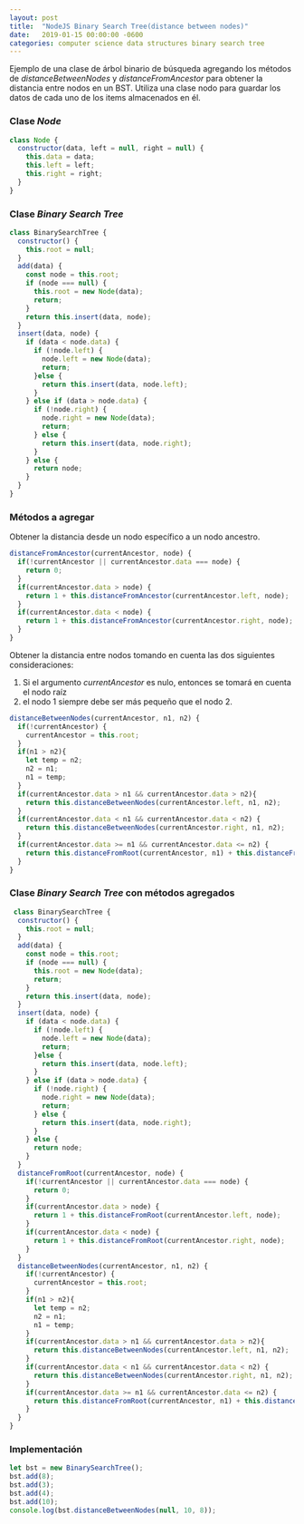 ```yaml
---
layout: post
title:  "NodeJS Binary Search Tree(distance between nodes)"
date:   2019-01-15 00:00:00 -0600
categories: computer science data structures binary search tree
---
```

Ejemplo de una clase de árbol binario de búsqueda agregando los métodos de _distanceBetweenNodes_ y _distanceFromAncestor_ para obtener la distancia entre nodos en un BST. Utiliza una clase nodo para guardar los datos de cada uno de los items almacenados en él.

### Clase _Node_
```javascript
class Node {
  constructor(data, left = null, right = null) {
    this.data = data;
    this.left = left;
    this.right = right;
  }
}
```

### Clase _Binary Search Tree_
```javascript
class BinarySearchTree {
  constructor() {
    this.root = null;
  }
  add(data) {
    const node = this.root;
    if (node === null) {
      this.root = new Node(data);
      return;
    }
    return this.insert(data, node);
  }
  insert(data, node) {
    if (data < node.data) {
      if (!node.left) {
        node.left = new Node(data);
        return;
      }else {
        return this.insert(data, node.left);
      }
    } else if (data > node.data) {
      if (!node.right) {
        node.right = new Node(data);
        return;
      } else {
        return this.insert(data, node.right);
      }
    } else {
      return node;
    }
  }
}
```
### Métodos a agregar
Obtener la distancia desde un nodo específico a un nodo ancestro.
```javascript
distanceFromAncestor(currentAncestor, node) {
  if(!currentAncestor || currentAncestor.data === node) {
    return 0;
  }
  if(currentAncestor.data > node) {
    return 1 + this.distanceFromAncestor(currentAncestor.left, node);
  }
  if(currentAncestor.data < node) {
    return 1 + this.distanceFromAncestor(currentAncestor.right, node);
  }
}
```
Obtener la distancia entre nodos tomando en cuenta las dos siguientes consideraciones:
1. Si el argumento _currentAncestor_ es nulo, entonces se tomará en cuenta el nodo raíz
2. el nodo 1 siempre debe ser más pequeño que el nodo 2.
```javascript
distanceBetweenNodes(currentAncestor, n1, n2) {
  if(!currentAncestor) {
    currentAncestor = this.root;
  }
  if(n1 > n2){
    let temp = n2;
    n2 = n1;
    n1 = temp;
  }
  if(currentAncestor.data > n1 && currentAncestor.data > n2){
    return this.distanceBetweenNodes(currentAncestor.left, n1, n2);
  }
  if(currentAncestor.data < n1 && currentAncestor.data < n2) {
    return this.distanceBetweenNodes(currentAncestor.right, n1, n2);
  }
  if(currentAncestor.data >= n1 && currentAncestor.data <= n2) {
    return this.distanceFromRoot(currentAncestor, n1) + this.distanceFromRoot(currentAncestor, n2);
  }
}
```
### Clase _Binary Search Tree_ con métodos agregados
```javascript
 class BinarySearchTree {
  constructor() {
    this.root = null;
  }
  add(data) {
    const node = this.root;
    if (node === null) {
      this.root = new Node(data);
      return;
    }
    return this.insert(data, node);
  }
  insert(data, node) {
    if (data < node.data) {
      if (!node.left) {
        node.left = new Node(data);
        return;
      }else {
        return this.insert(data, node.left);
      }
    } else if (data > node.data) {
      if (!node.right) {
        node.right = new Node(data);
        return;
      } else {
        return this.insert(data, node.right);
      }
    } else {
      return node;
    }
  }
  distanceFromRoot(currentAncestor, node) {
    if(!currentAncestor || currentAncestor.data === node) {
      return 0;
    }
    if(currentAncestor.data > node) {
      return 1 + this.distanceFromRoot(currentAncestor.left, node);
    }
    if(currentAncestor.data < node) {
      return 1 + this.distanceFromRoot(currentAncestor.right, node);
    }
  }
  distanceBetweenNodes(currentAncestor, n1, n2) {
    if(!currentAncestor) {
      currentAncestor = this.root;
    }
    if(n1 > n2){
      let temp = n2;
      n2 = n1;
      n1 = temp;
    }
    if(currentAncestor.data > n1 && currentAncestor.data > n2){
      return this.distanceBetweenNodes(currentAncestor.left, n1, n2);
    }
    if(currentAncestor.data < n1 && currentAncestor.data < n2) {
      return this.distanceBetweenNodes(currentAncestor.right, n1, n2);
    }
    if(currentAncestor.data >= n1 && currentAncestor.data <= n2) {
      return this.distanceFromRoot(currentAncestor, n1) + this.distanceFromRoot(currentAncestor, n2);
    }
  }
}
```
### Implementación
```javascript
let bst = new BinarySearchTree();
bst.add(8);
bst.add(3);
bst.add(4);
bst.add(10);
console.log(bst.distanceBetweenNodes(null, 10, 8));
```